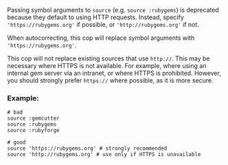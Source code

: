 Passing symbol arguments to `source` (e.g. `source :rubygems`) is
deprecated because they default to using HTTP requests. Instead, specify
`'https://rubygems.org'` if possible, or `'http://rubygems.org'` if not.

When autocorrecting, this cop will replace symbol arguments with
`'https://rubygems.org'`.

This cop will not replace existing sources that use `http://`. This may
be necessary where HTTPS is not available. For example, where using an
internal gem server via an intranet, or where HTTPS is prohibited.
However, you should strongly prefer `https://` where possible, as it is
more secure.

### Example:
    # bad
    source :gemcutter
    source :rubygems
    source :rubyforge

    # good
    source 'https://rubygems.org' # strongly recommended
    source 'http://rubygems.org' # use only if HTTPS is unavailable
